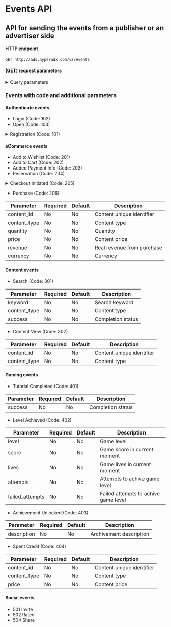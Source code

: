 # Events API
## API for sending the events from a publisher or an advertiser side
#### HTTP endpoint

`GET http://ads.hyperadx.com/v2/events`

#### (GET) request parameters 

<details>
<summary>Query parameters</summary>

Parameter | Required | Default | Description
--------- | ------- | ------- | -----------
ip | false | Sender ip | Device IP
event | Yes | No | Pre-defined event code: 206(Purchase), 102(Login), etc
bundle_id | Yes, for apps | No | Appstore or Google Play identifier for application
user_agent | No | Sender user-agent | Device user-agent
connection_type | No | Sender connection type | Device connection type
carrier | No | Sender carrier | Device carrier
lat | No | No | Sender lattitude
lng | No | No | Sender longitude
yob | No | No | Year of birth
age | No | No | Age
gender | No | No | male or female
keywords | No | No | Keywords
sdk_version | No | No | Version of SDK used by sender
token | Yes | No | Token for authentication
ios_idfa | Yes, for iOS| No | iOS advertising ID
gaid | Yes, for android | No | Android advertising ID
user_key | No | No | Custom user identifier
created_at | No | No | Event date ("%Y-%m-%d")
</details>

### Events with code and additional parameters

#### Authenticate events

- Login (Code: 102)
- Open (Code: 103)

<details>
<summary>Registration (Code: 101)</summary>

Parameter | Required | Default | Description
--------- | ------- | ------- | -----------
success | No | No | Registration status
</details>

#### eCommerce events

- Add to Wishlist (Code: 201)
- Add to Cart (Code: 202)
- Added Payment Info (Code: 203)
- Reservation (Code: 204)

<details>
<summary>Checkout Initiated (Code: 205)</summary>

Parameter | Required | Default | Description
--------- | ------- | ------- | -----------
content_id | No | No | Content unique identifier
content_type | No | No | Content type
price | No | No | Content price
</details>

- Purchase (Code: 206)

Parameter | Required | Default | Description
--------- | ------- | ------- | -----------
content_id | No | No | Content unique identifier
content_type | No | No | Content type
quantity | No | No | Quantity
price | No | No | Content price
revenue | No | No | Real revenue from purchase
currency | No | No | Currency


#### Content events

- Search (Code: 301)

Parameter | Required | Default | Description
--------- | ------- | ------- | -----------
keyword | No | No | Search keyword
content_type | No | No | Content type
success | No | No | Completion status

- Content View (Code: 302)

Parameter | Required | Default | Description
--------- | ------- | ------- | -----------
content_id | No | No | Content unique identifier
content_type | No | No | Content type

#### Gaming events

- Tutorial Completed (Code: 401)

Parameter | Required | Default | Description
--------- | ------- | ------- | -----------
success | No | No | Completion status

- Level Achieved (Code: 402)

Parameter | Required | Default | Description
--------- | ------- | ------- | -----------
level | No | No | Game level
score | No | No | Game score in current moment 
lives | No | No | Game lives in current moment 
attempts | No | No | Attempts to achive game level
failed_attempts | No | No | Failed attempts to achive game level


- Achievement Unlocked (Code: 403)

Parameter | Required | Default | Description
--------- | ------- | ------- | -----------
description | No | No | Archivement description

- Spent Credit (Code: 404)

Parameter | Required | Default | Description
--------- | ------- | ------- | -----------
content_id | No | No | Content unique identifier
content_type | No | No | Content type
price | No | No | Content price

#### Social events

- 501 Invite
- 502 Rated
- 504 Share
